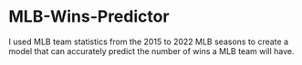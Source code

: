 # MLB-Wins-Predictor

I used MLB team statistics from the 2015 to 2022 MLB seasons to create a model that can accurately predict the number of wins a MLB team will have. 
